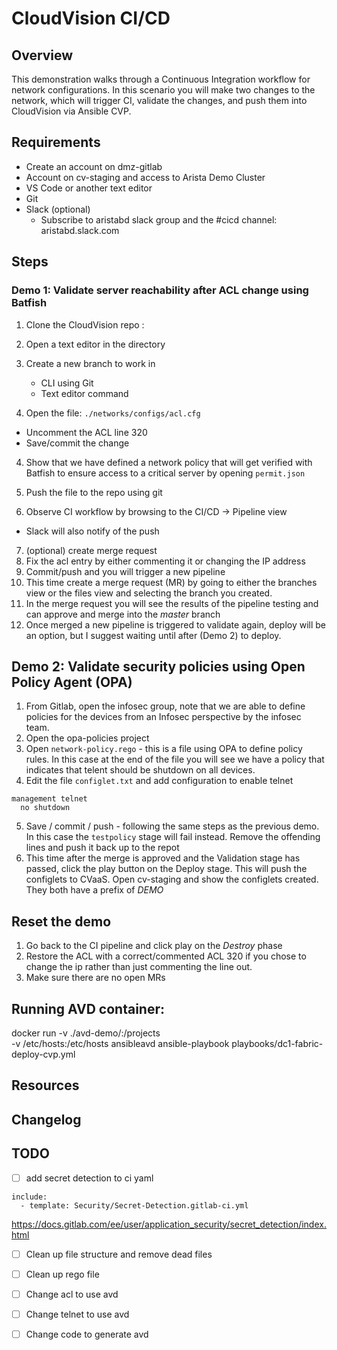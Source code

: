 # CloudVision CI/CD
## Overview
This demonstration walks through a Continuous Integration workflow for network configurations. In this scenario you will make two changes to the network, which will trigger CI, validate the changes, and push them into CloudVision via Ansible CVP.

## Requirements
* Create an account on dmz-gitlab
* Account on cv-staging and access to Arista Demo Cluster
* VS Code or another text editor
* Git
* Slack (optional)
  * Subscribe to aristabd slack group and the #cicd channel: aristabd.slack.com

## Steps
### Demo 1: Validate server reachability after ACL change using Batfish
1. Clone the CloudVision repo : 

2. Open a text editor in the directory
3. Create a new branch to work in
    - CLI using Git
    - Text editor command
3. Open the file: `./networks/configs/acl.cfg`
  - Uncomment the ACL line 320 
  - Save/commit the change
4. Show that we have defined a network policy that will get verified with Batfish to ensure access to a critical server by opening `permit.json`

5. Push the file to the repo using git
6. Observe CI workflow by browsing to the CI/CD -> Pipeline view
  * Slack will also notify of the push
7. (optional) create merge request
8. Fix the acl entry by either commenting it or changing the IP address
9. Commit/push and you will trigger a new pipeline
10. This time create a merge request (MR) by going to either the branches view or the files view and selecting the branch you created. 
11. In the merge request you will see the results of the pipeline testing and can approve and merge into the *master* branch
12. Once merged a new pipeline is triggered to validate again, deploy will be an option, but I suggest waiting until after (Demo 2) to deploy.


## Demo 2: Validate security policies using Open Policy Agent (OPA)
1. From Gitlab, open the infosec group, note that we are able to define policies for the devices from an Infosec perspective by the infosec team.
2. Open the opa-policies project
3. Open `network-policy.rego` - this is a file using OPA to define policy rules. In this case at the end of the file you will see we have a policy that indicates that telent should be shutdown on all devices.
4. Edit the file `configlet.txt` and add configuration to enable telnet
```
management telnet
  no shutdown
```
5. Save / commit / push  - following the same steps as the previous demo. In this case the `testpolicy` stage will fail instead. Remove the offending lines and push it back up to the repot
6. This time after the merge is approved and the Validation stage has passed, click the play button on the Deploy stage. This will push the configlets to CVaaS. Open cv-staging and show the configlets created. They both have a prefix of *DEMO*


## Reset the demo
1. Go back to the CI pipeline and click play on the *Destroy* phase
2. Restore the ACL with a correct/commented ACL 320 if you chose to change the ip rather than just commenting the line out.
3. Make sure there are no open MRs

## Running AVD container:
docker run -v ./avd-demo/:/projects \
                -v /etc/hosts:/etc/hosts ansibleavd ansible-playbook playbooks/dc1-fabric-deploy-cvp.yml

## Resources

## 

## Changelog
## TODO
- [ ] add secret detection to ci yaml
```
include:
  - template: Security/Secret-Detection.gitlab-ci.yml
```
https://docs.gitlab.com/ee/user/application_security/secret_detection/index.html

- [ ] Clean up file structure and remove dead files
- [ ] Clean up rego file
- [ ] Change acl to use avd
- [ ] Change telnet to use avd
- [ ] Change code to generate avd

